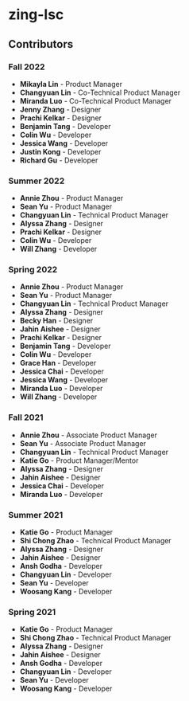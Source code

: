 # zing-lsc

## Contributors

### Fall 2022 
- **Mikayla Lin** - Product Manager
- **Changyuan Lin** - Co-Technical Product Manager
- **Miranda Luo** - Co-Technical Product Manager
- **Jenny Zhang** - Designer 
- **Prachi Kelkar** - Designer 
- **Benjamin Tang** - Developer
- **Colin Wu** - Developer
- **Jessica Wang** - Developer
- **Justin Kong** - Developer
- **Richard Gu** - Developer

### Summer 2022

- **Annie Zhou** - Product Manager
- **Sean Yu** - Product Manager 
- **Changyuan Lin** - Technical Product Manager
- **Alyssa Zhang** - Designer
- **Prachi Kelkar** - Designer 
- **Colin Wu** - Developer
- **Will Zhang** - Developer 


### Spring 2022

- **Annie Zhou** - Product Manager
- **Sean Yu** - Product Manager
- **Changyuan Lin** - Technical Product Manager
- **Alyssa Zhang** - Designer
- **Becky Han** - Designer
- **Jahin Aishee** - Designer 
- **Prachi Kelkar** - Designer 
- **Benjamin Tang** - Developer
- **Colin Wu** - Developer
- **Grace Han** - Developer
- **Jessica Chai** - Developer
- **Jessica Wang** - Developer
- **Miranda Luo** - Developer
- **Will Zhang** - Developer 

### Fall 2021

- **Annie Zhou** - Associate Product Manager
- **Sean Yu** - Associate Product Manager
- **Changyuan Lin** - Technical Product Manager
- **Katie Go** - Product Manager/Mentor
- **Alyssa Zhang** - Designer
- **Jahin Aishee** - Designer
- **Jessica Chai** - Developer
- **Miranda Luo** - Developer

### Summer 2021

- **Katie Go** - Product Manager
- **Shi Chong Zhao** - Technical Product Manager
- **Alyssa Zhang** - Designer
- **Jahin Aishee** - Designer
- **Ansh Godha** - Developer
- **Changyuan Lin** - Developer
- **Sean Yu** - Developer
- **Woosang Kang** - Developer

### Spring 2021

- **Katie Go** - Product Manager
- **Shi Chong Zhao** - Technical Product Manager
- **Alyssa Zhang** - Designer
- **Jahin Aishee** - Designer
- **Ansh Godha** - Developer
- **Changyuan Lin** - Developer
- **Sean Yu** - Developer
- **Woosang Kang** - Developer
